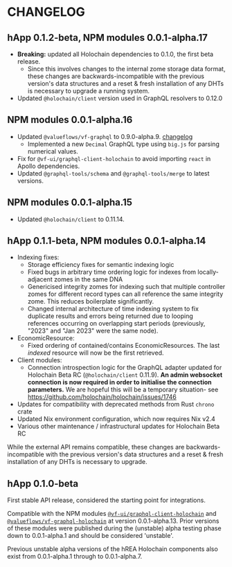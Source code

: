 # CHANGELOG

## hApp 0.1.2-beta, NPM modules 0.0.1-alpha.17

- **Breaking:** updated all Holochain dependencies to 0.1.0, the first beta release.
	- Since this involves changes to the internal zome storage data format, these changes are backwards-incompatible with the previous version's data structures and a reset & fresh installation of any DHTs is necessary to upgrade a running system.
- Updated `@holochain/client` version used in GraphQL resolvers to 0.12.0

## NPM modules 0.0.1-alpha.16

- Updated `@valueflows/vf-graphql` to 0.9.0-alpha.9. [changelog](https://lab.allmende.io/valueflows/vf-schemas/vf-graphql/-/blob/sprout/CHANGELOG.md#090-alpha9)
	- Implemented a new `Decimal` GraphQL type using `big.js` for parsing numerical values.
- Fix for `@vf-ui/graphql-client-holochain` to avoid importing `react` in Apollo dependencies.
- Updated `@graphql-tools/schema` and `@graphql-tools/merge` to latest versions.

## NPM modules 0.0.1-alpha.15

- Updated `@holochain/client` to 0.11.14.

## hApp 0.1.1-beta, NPM modules 0.0.1-alpha.14

- Indexing fixes:
	- Storage efficiency fixes for semantic indexing logic
	- Fixed bugs in arbitrary time ordering logic for indexes from locally-adjacent zomes in the same DNA
	- Genericised integrity zomes for indexing such that multiple controller zomes for different record types can all reference the same integrity zome. This reduces boilerplate significantly.
	- Changed internal architecture of time indexing system to fix duplicate results and errors being returned due to looping references occurring on overlapping start periods (previously, "2023" and "Jan 2023" were the same node).
- EconomicResource:
	- Fixed ordering of contained/contains EconomicResources. The last *indexed* resource will now be the first retrieved.
- Client modules:
	- Connection introspection logic for the GraphQL adapter updated for Holochain Beta RC (`@holochain/client` 0.11.9). **An admin websocket connection is now required in order to initialise the connection parameters.** We are hopeful this will be a temporary situation- see https://github.com/holochain/holochain/issues/1746
- Updates for compatibility with deprecated methods from Rust `chrono` crate
- Updated Nix environment configuration, which now requires Nix v2.4
- Various other maintenance / infrastructural updates for Holochain Beta RC

While the external API remains compatible, these changes are backwards-incompatible with the previous version's data structures and a reset & fresh installation of any DHTs is necessary to upgrade.

## hApp 0.1.0-beta

First stable API release, considered the starting point for integrations.

Compatible with the NPM modules [`@vf-ui/graphql-client-holochain`](https://www.npmjs.com/package/@vf-ui/graphql-client-holochain) and [`@valueflows/vf-graphql-holochain`](https://www.npmjs.com/package/@valueflows/vf-graphql-holochain) at version 0.0.1-alpha.13. Prior versions of these modules were published during the (unstable) alpha testing phase down to 0.0.1-alpha.1 and should be considered 'unstable'.

Previous unstable alpha versions of the hREA Holochain components also exist from 0.0.1-alpha.1 through to 0.0.1-alpha.7.
